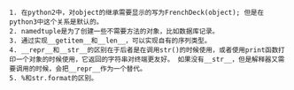 
	1. 在python2中，对object的继承需要显示的写为FrenchDeck(object); 但是在python3中这个关系是默认的。
	2. namedtuple是为了创建一些不需要方法的对象，比如数据库记录。
	3. 通过实现__getitem__和__len__，可以实现自有的序列类型。
	4. __repr__和__str__的区别在于后者是在调用str()的时候使用，或者使用print函数打印一个对象的时候使用，它返回的字符串对终端更友好。 如果没有__str__，但是解释器又需要调用的时候，会把__repr__作为一个替代。
	5. %和str.format的区别。

